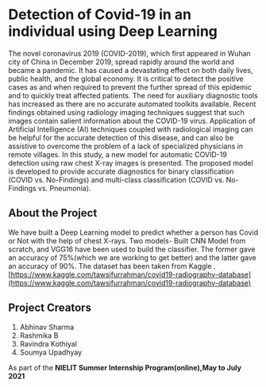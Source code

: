 # Detection of Covid-19 in an individual using Deep Learning

The novel coronavirus 2019 (COVID-2019), which first appeared in Wuhan city of China in December 2019, spread rapidly around the world and became a pandemic. It has caused a devastating effect on both daily lives, public health, and the global economy. It is critical to detect the positive cases as and when required to prevent the further spread of this epidemic and to quickly treat affected patients. The need for auxiliary diagnostic tools has increased as there are no accurate automated toolkits available. Recent findings obtained using radiology imaging techniques suggest that such images contain salient information about the COVID-19 virus. Application of Artificial Intelligence (AI) techniques coupled with radiological imaging can be helpful for the accurate detection of this disease, and can also be assistive to overcome the problem of a lack of specialized physicians in remote villages. In this study, a new model for automatic COVID-19 detection using raw chest X-ray images is presented. The proposed model is developed to provide accurate diagnostics for binary classification (COVID vs. No-Findings) and multi-class classification (COVID vs. No-Findings vs. Pneumonia).
## About the Project

We have built a Deep Learning model to predict whether a person has Covid or Not with the help of chest X-rays. Two models- Built CNN Model from scratch, and VGG16 have been used to build the classifier. The former gave an accuracy of 75%(which we are working to get better) and the latter gave an accuracy of 90%. The dataset has been taken from Kaggle . [https://www.kaggle.com/tawsifurrahman/covid19-radiography-database](https://www.kaggle.com/tawsifurrahman/covid19-radiography-database)

## Project Creators
1. Abhinav Sharma
2. Rashmika B
3. Ravindra Kothiyal
4. Soumya Upadhyay

As part of the **NIELIT Summer Internship Program(online),May to July 2021**
